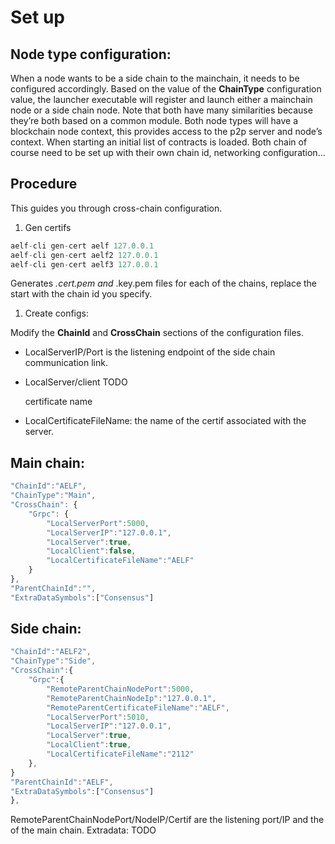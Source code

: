 # Set up

## Node type configuration:

When a node wants to be a side chain to the mainchain, it needs to be configured accordingly. Based on the value of the **ChainType** configuration value, the launcher executable will register and launch either a mainchain node or a side chain node. Note that both have many similarities because they’re both based on a common module. Both node types will have a blockchain node context, this provides access to the p2p server and node’s context. When starting an initial list of contracts is loaded. Both chain of course need to be set up with their own chain id, networking configuration...

## Procedure

This guides you through cross-chain configuration.

1. Gen certifs

```javascript
aelf-cli gen-cert aelf 127.0.0.1
aelf-cli gen-cert aelf2 127.0.0.1
aelf-cli gen-cert aelf3 127.0.0.1
```

Generates _.cert.pem and_ .key.pem files for each of the chains, replace the start with the chain id you specify.

1. Create configs:

Modify the **ChainId** and **CrossChain** sections of the configuration files.

* LocalServerIP/Port is the listening endpoint of the side chain communication link.
* LocalServer/client TODO

  certificate name

* LocalCertificateFileName: the name of the certif associated with the server.

## Main chain:

```javascript
"ChainId":"AELF",
"ChainType":"Main",
"CrossChain": {
    "Grpc": {
        "LocalServerPort":5000,
        "LocalServerIP":"127.0.0.1",
        "LocalServer":true,
        "LocalClient":false,
        "LocalCertificateFileName":"AELF"
    }
},
"ParentChainId":"",
"ExtraDataSymbols":["Consensus"]
```

## Side chain:

```javascript
"ChainId":"AELF2",
"ChainType":"Side",
"CrossChain":{
    "Grpc":{
        "RemoteParentChainNodePort":5000,
        "RemoteParentChainNodeIp":"127.0.0.1",
        "RemoteParentCertificateFileName":"AELF",
        "LocalServerPort":5010,
        "LocalServerIP":"127.0.0.1",
        "LocalServer":true,
        "LocalClient":true,
        "LocalCertificateFileName":"2112"
    },
}
"ParentChainId":"AELF",
"ExtraDataSymbols":["Consensus"]
},
```

RemoteParentChainNodePort/NodeIP/Certif are the listening port/IP and the of the main chain. Extradata: TODO

